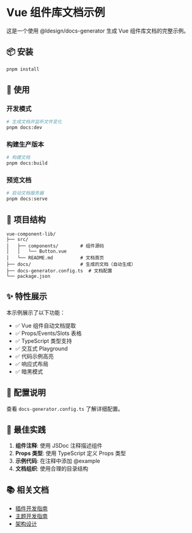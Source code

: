 # Vue 组件库文档示例

这是一个使用 @ldesign/docs-generator 生成 Vue 组件库文档的完整示例。

## 📦 安装

```bash
pnpm install
```

## 🚀 使用

### 开发模式

```bash
# 生成文档并监听文件变化
pnpm docs:dev
```

### 构建生产版本

```bash
# 构建文档
pnpm docs:build
```

### 预览文档

```bash
# 启动文档服务器
pnpm docs:serve
```

## 📁 项目结构

```
vue-component-lib/
├── src/
│   ├── components/        # 组件源码
│   │   └── Button.vue
│   └── README.md          # 文档首页
├── docs/                  # 生成的文档（自动生成）
├── docs-generator.config.ts  # 文档配置
└── package.json
```

## ✨ 特性展示

本示例展示了以下功能：

- ✅ Vue 组件自动文档提取
- ✅ Props/Events/Slots 表格
- ✅ TypeScript 类型支持
- ✅ 交互式 Playground
- ✅ 代码示例高亮
- ✅ 响应式布局
- ✅ 暗黑模式

## 📖 配置说明

查看 `docs-generator.config.ts` 了解详细配置。

## 🎯 最佳实践

1. **组件注释**: 使用 JSDoc 注释描述组件
2. **Props 类型**: 使用 TypeScript 定义 Props 类型
3. **示例代码**: 在注释中添加 @example
4. **文档组织**: 使用合理的目录结构

## 📚 相关文档

- [插件开发指南](../../docs/plugin-development.md)
- [主题开发指南](../../docs/theme-development.md)
- [架构设计](../../docs/architecture.md)



